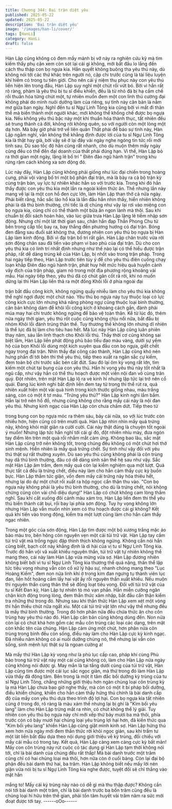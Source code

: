 ```yaml
---
title: Chương 344: Đại trận diệt yêu
published: 2025-05-22
updated: 2025-05-22
description: 'Đại trận diệt yêu'
image: '/images/han-li/cover/'
tags: [HanLi]
category: HanLi
draft: false
---
```


Hàn Lập cũng không có đem mấy mảnh bị vỡ này ra nghiên cứu
kỹ mà tìm kiếm thấy phụ cận xem còn sót lại cái gì không, mới bắt
đầu lo lắng đến cách thu thập con bọ ngựa kia.
Hắn quyết không buông tha yêu thú này, dù không nói tới các thứ
khác trên người nó, cặp chi trước cũng là tài liệu luyện khí hiếm
có trong tu tiên giới.
Cho nên cái ý niệm thu phục này con yêu thú liền hiện lên trong
đầu, Hàn Lập suy nghĩ một chút rồi vứt bỏ.
Bởi vì hắn rất rõ ràng, phàm là yêu thú bị tu sĩ điều khiển, đều là
từ nhỏ đã bị hạ cấm chế rồi thuần hóa từng chút một, tự nhiên
muốn đem một con linh thú cường đại không phải do mình nuôi
dưỡng làm của riêng, sự tình này căn bản là nằm mơ giữa ban
ngày.
Nghĩ đến tu sĩ Ngự Linh Tông kia cũng bởi vì mất đi thân thể mà
biến thành một người khác, mới không thể khống chế được bọ
ngựa kia. Nếu không yêu thú bậc này một khi thuần hóa thành
thục, tất nhiên đều sẽ trung thành cả đời, không rời không quên,
so với người còn một lòng một dạ hơn.
Mà bây giờ phải trở về liên quân Thất phái để báo sự tình này,
Hàn Lập ngẫm nghĩ, vẫn không thể khẳng định được lời của tu sĩ
Ngự Linh Tông kia là thật hay giả, bởi vậy sẽ ở lại đây vài ngày
nghe ngóng tin tức rồi mới tính sau.
Dù sao tốc độ hắn cũng rất nhanh, cho dù muộn thêm mấy ngày
cũng đều có thể đến đại doanh của thất phái đúng hạn.
Vì thế, Hàn Lập bỏ ra thời gian một ngày, lặng lẽ bố trí " Điên đảo
ngũ hành trận" trong khu rừng rậm cách không xa sơn động đó.

Lúc này đây, Hàn Lập cũng không phải giống như lúc đại chiến
trong hoàng cung, phải vội vàng bố trí một bộ phận đại trận, mà là
bày ra cả bộ trận kỳ cùng trận bàn, uy lực tự nhiên khác hẳn so
với trước kia.
Trong khi đó hắn thấy được con yêu thú kia một lần ra ngoài kiếm
thức ăn.
Thế nhưng lần này mang về lại là một con hổ đen cực lớn, làm
Hàn Lập than thở cả nửa ngày.
Phải biết rằng, hắc sắc lão hổ kia là lần đầu hắn nhìn thấy, hiển
nhiên không phải là dã thú bình thường, chỉ tiếc là dị chủng như
vậy lại rơi vào miệng con bọ ngựa kia, cũng chỉ có thể thành một
bữa ăn ngon lành mà thôi.
Sau khi chuẩn bị đối sách hoàn hảo, vào lúc giữa trưa Hàn Lập
lặng lẽ tiềm nhập sơn động.
Nhưng chỉ một lát thời gian sau, chân hắn đạp Thần Phong Chu
từ bên trong cấp tốc bay ra, bay thẳng đến phương hướng có đại
trận.
Bóng đen đằng sau đuổi sát không tha, đương nhiên con yêu thú
bọ ngựa bị Hàn Lập làm kinh động.
Bởi vì đại trận bố trí rất gần. Hàn Lập chân trước vừa rời sơn
động chân sau đã tiến vào phạm vi bao phủ của đại trận. Dù cho
con yêu thú kia có linh trí nhất định nhưng như thế nào lại có thể
hiểu được trận pháp, rất dễ dàng trúng kế của Hàn Lập, bị nhốt
vào trong trận pháp.
Trong hai ngày tiếp theo, Hàn Lập trước tiên tùy ý để cho yêu thú
điên cuồng chạy loạn khắp Điên đảo ngũ hành trận, phát huy hết
mức hiệu quả huyễn cảnh vây địch của trận pháp, giam nó trong
một địa phương rộng khoảng vài mẫu.
Hai ngày tiếp theo, yêu thú đã có chút gân cốt rã rời, khi nó muốn
dừng lại thì Hàn Lập liền thả ra một đống Khôi lỗi ở phía ngoài đại

trận bắt đầu công kích, không ngừng quấy nhiễu làm cho yêu thú
kia không thể nghĩ ngơi được một chút nào.
Yêu thú bọ ngựa này tuy thuộc loại có lực công kích cực lớn
nhưng khả năng phòng ngự cũng thuộc loại bình thường, căn bản
không dám để khôi lỗi công kích ở khoảng cách gần, đành phải
múa may hai chi trước không ngừng để bảo vệ toàn thân.
Kể từ lúc đó, thêm nửa ngày thời gian, yêu thú rốt cuộc cũng
không chịu nổi nữa, bắt đầu bị nhóm Khôi lỗi đánh trúng thân thể.
Tuy thương thế không lớn nhưng dĩ nhiên là thể lực đã bị làm cho
tiêu hao hết. Mà lúc này Hàn Lập cũng luân phiên thay năm, sáu
lần linh thạch cho Khôi lỗi thú.
Thấy thời cơ cũng không sai biệt lắm, Hàn Lập liền phát động phù
bảo tiểu đao màu vàng, dưới sự yểm hộ của bọn Khôi lỗi dùng
một kích xuyên qua đầu con bọ ngựa, giết chết ngay trong đại
trận.
Nhìn thấy đại công cáo thành, Hàn Lập cũng khó nén hưng phấn
đi tới bên thi thể yêu thú, tiếp theo xuất ra ngân sắc cự kiếm, đem
toàn bộ chi trước sắc bén cắt đứt.
Sau đó lại ôm kỳ vọng rất lớn, tìm kiếm một chút tại bụng của con
yêu thú.
Hắn hi vọng yêu thú này tốt nhất là ngũ cấp, như vậy hắn có thể
thu hoạch được một viên nội đan vô cùng trân quý.
Đột nhiên, trên mặt Hàn Lập lộ ra vẻ kinh hỉ nhưng lập tức lại trở
nên cổ quái. Đang lúc kinh nghi bất định liền đem tay từ trong thi
thể rút ra, quả nhiên xuất hiện một vài quả hình trong kích thước
giống nhau, màu trắng sáng, còn có một ít tơ máu.
"Trứng yêu thú?" Hàn Lập kinh nghi lẩm bẩm.
Hắn lại trở nên hồ đồ, nhưng cũng không cho rằng mấy cái này là
nội đan yêu thú.
Nhưng kinh ngạc của Hàn Lập còn chưa chấm dứt. Tiếp theo từ

trong bụng con bọ ngựa móc ra thêm sáu, bảy cái nữa, so với lúc
trước còn nhiều hơn, hiện cũng có trên mười quả.
Hàn Lập nhìn nhìn mấy quả trứng này, không khỏi mặt giãn ra
cười cười.
Cái này thật đúng là chuyện tốt ngoài ý muốn!
Nhưng lập tức hắn nghĩ tới cái gì đó, đột nhiên nhíu mày, đưa
ngón tay điểm lên trên một quả rồi nhắm mắt cảm ứng.
Không bao lâu, sắc mặt Hàn Lập cũng trở nên không tốt, trong
chúng đều không có một chút hơi thở sinh mệnh. Hiển nhiên là
mấy quả trứng chết.
Sự tình như vậy đối với yêu thú thật sự rất thường xuyên.
Dù sao yêu thú cũng không phải là côn trùng hay dã thú bình
thường, đâu có dễ dàng sinh sản thế hệ sau như vậy.
Sắc mặt Hàn Lập âm trầm, đem mấy quả còn lại kiểm nghiệm qua
một lượt. Quả thực tất cả đều là trứng chết, điều này làm cho hắn
cảm thấy cực kỳ buồn bực.
Hàn Lập thầm tức giận, vốn đem mấy cái trứng này hỏa thiêu hết,
nhưng lại do dự một chút rồi xuất ra hộp ngọc cẩn thận thu vào.
"Con bọ ngựa này không phải là yêu thú bình thường, cho dù là
trứng chết, nói không chừng cũng còn vài chỗ diệu dụng!" Hàn
Lập có chút không cam lòng thầm nghĩ.
Sau khi cắt xuống đôi cánh màu xám tro, Hàn Lập liền đem thi thể
yêu thú biến thành cát bụi, rồi bay lại phía sơn động.
Tuy hy vọng không lớn nhưng Hàn Lập vẫn muốn nhìn xem có
thu hoạch được cái gì không?
Kết quả khi tiến vào trong động, kiểm tra một lượt cũng làm cho
hắn cảm thấy ngạc nhiên.

Trong một góc của sơn động, Hàn Lập tìm được một bộ xương
trắng mặc áo bào màu tro, bên hông còn nguyên vẹn một cái tũi
trữ vật.
Hàn Lập tay cầm túi trữ vật mà trống ngực đập thình thịch không
ngừng.
Không cần nói hắn cũng biết, bạch cốt này khẳng định là di hài
của vị tu sĩ Ngự Linh Tông kia. Trước đó hắn vội vã xuất khiếu
nguyên thần, túi trữ vật tự nhiên không thể mang theo, cái này
làm Hàn Lập vừa mừng vừa sợ.
Hàn Lập đương nhiên không biết bởi vì tu sĩ Ngự Linh Tông kia
thương thế quá nặng, thân thể lập tức tiêu vong nhưng vẫn còn
cố xử lý hậu sự, nhanh chóng mang theo "Lục Hoàng Kiếm", đem
non nửa linh khí ở trong kim đan ngưng tụ thành viên lục đan, liền
hốt hoảng cầm lấy hai vật ấy rồi nguyên thần xuất khiếu.
Nếu muộn thì nguyên thần cùng thân thể sẽ đồng loạt tiêu vong.
Đối với túi trữ vật của tu sĩ Kết Đan kỳ, Hàn Lập tự nhiên tò mò
vạn phần.
Hắn miễn cưỡng ngăn chặn kích động trong lòng, đem thần thức
xâm nhập, bắt đầu cẩn thận kiểm tra những thứ trong đó.
Nhưng sau khi thần thức Hàn Lập xem xét một vòng thì hắn thiếu
chút nữa ngất xỉu.
Một cái túi trữ vật lớn như vậy thế nhưng đều là mấy thứ bình
thường. Trong đó hơn phân nửa đều chứa thức ăn cho côn trùng
hay yêu thú nào đó. Hàn Lập căn bản cũng không dùng đến. Non
nửa còn lại có chút khá hơn gồm các mẫu côn trùng các loại các
dạng, trên mặt còn khắc tên của chúng.
Hàn Lập cảm ứng một chút, hơn phân nửa côn trùng trong bình
đều còn sống, điều này làm cho Hàn Lập cực kỳ kinh ngạc.
Đã nhiều năm không có ai nuôi dưỡng chúng nó, thế nhưng lại
vẫn còn sống, sinh mệnh lực thật sự là ngoan cường a!

Mà mấy thứ Hàn Lập kỳ vọng như là phù lục cấp cao, pháp khí
cùng Phù bảo trong túi trữ vật này một cái cũng không có, làm
cho Hàn Lập nửa ngày cũng không nói được gì.
May mắn là tại tầng dưới cùng của túi trữ vật, Hàn Lập cũng tìm
được một cái lục sắc ngọc giản, mà thứ trong đó làm Hàn Lập
vừa thấy đã động tâm.
Bên trong là một ít tâm đắc bồi dưỡng kỳ trùng của tu sĩ Ngự Linh
Tông, chẳng những giới thiệu hơn ngàn chủng loại côn trùng kỳ lạ
mà Hàn Lập chưa bao giờ nghe thấy, mà còn có một ít bí pháp
bồi dưỡng, điều khiển chúng, khiến cho hắn cảm thấy hứng thú
chính là bài danh cấp độ của mấy con yêu thú dựa theo trình độ
lợi hại.
Con bọ ngựa kia tất nhiên cũng ở trong đó, rõ ràng là màu xám
thế nhưng lại bị ghi là "Kim bối yêu lang" làm cho Hàn Lập trừng
mắt ra nhìn, có chút không thể lý giải.
Tuy nhiên con yêu thú bọ ngựa này chỉ mới xếp thứ bảy mươi ba
mà thôi, phía trước còn có bảy mươi hai chủng loại yêu trùng lợi
hại hơn, đã kiến thức qua "Kim bối yêu lang" khiến Hàn Lập cũng
giật mình kinh sợ.
Hàn Lập hứng thú xem hơn nửa ngày mới đem thần thức rời khỏi
ngọc giản, sau khi trầm tư một lát liền bắt đầu dựa theo nội dụng
giới thiệu về kỳ trùng, đối chiếu với mấy cái mẫu có trong tay.
Kết quả, Hàn Lập càng xem càng cực kỳ bất mãn!
Mấy con côn trùng này rút cuộc có tác dụng gì Hàn Lập tạm thời
không nói tới, chỉ là bài danh của chúng đều rất thấp! Mà bài danh
trước một trăm cũng chỉ có hai chủng loại mà thôi, hơn nữa còn ở
cuối bảng.
Còn lại đại bộ phận đều bài danh thứ hai, ba trăm.
Hàn Lập không biết nếu mấy lời nén giận vừa nói bị tu sĩ Ngự
Linh Tông kia nghe được, tuyệt đối sẽ chỉ thẳng vào mặt hắn

mắng to! Mấy cái kỳ trùng này nào có dễ gì mà thu thập được?
Không cần nói tới bài danh một trăm, chỉ là bài danh trước ba bốn
trăm cũng đều là chủng loại hi hữu trên thế gian, phải tốn tâm
huyết vài trăm năm ra sức mới đoạt được tới tay.
------oOo------

